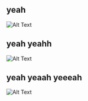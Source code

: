 ## yeah

![Alt Text]("https://media.giphy.com/media/v1sp6hLhsP0MHCAFvt/giphy.gif")

## yeah yeahh

![Alt Text]("https://media.giphy.com/media/TiDCLLG0VNyPbTI7Pm/giphy.gif")

## yeah yeaah yeeeah

![Alt Text]("https://media.giphy.com/media/PqxasEYcJfyyVrsp6X/giphy.gif")
